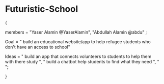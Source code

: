 # Futuristic-School 
   {
  
  members = "Yaser Alamin @YaserAlamin", "Abdullah Alamin @abdu" ;
  
  Goal = " build an educational website/app to help refugee students who don't have an access to school"
  
  Ideas = " build an app that connects volunteers to students to help them with there study ",
          " build a chatbot help students to find what they need ",
          "  ";
  
  }